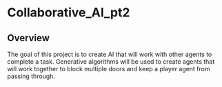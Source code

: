 # Collaborative_AI_pt2
 
## Overview
The goal of this project is to create AI that will work with other agents to complete a task. Generative algorithms will be used to create agents that will work together to block multiple doors and keep a player agent from passing through. 
